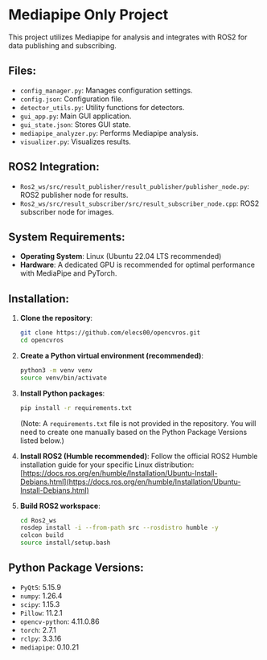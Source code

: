 # Mediapipe Only Project

This project utilizes Mediapipe for analysis and integrates with ROS2 for data publishing and subscribing.

## Files:
- `config_manager.py`: Manages configuration settings.
- `config.json`: Configuration file.
- `detector_utils.py`: Utility functions for detectors.
- `gui_app.py`: Main GUI application.
- `gui_state.json`: Stores GUI state.
- `mediapipe_analyzer.py`: Performs Mediapipe analysis.
- `visualizer.py`: Visualizes results.

## ROS2 Integration:
- `Ros2_ws/src/result_publisher/result_publisher/publisher_node.py`: ROS2 publisher node for results.
- `Ros2_ws/src/result_subscriber/src/result_subscriber_node.cpp`: ROS2 subscriber node for images.

## System Requirements:
- **Operating System**: Linux (Ubuntu 22.04 LTS recommended)
- **Hardware**: A dedicated GPU is recommended for optimal performance with MediaPipe and PyTorch.

## Installation:
1. **Clone the repository**:
   ```bash
   git clone https://github.com/elecs00/opencvros.git
   cd opencvros
   ```
2. **Create a Python virtual environment (recommended)**:
   ```bash
   python3 -m venv venv
   source venv/bin/activate
   ```
3. **Install Python packages**:
   ```bash
   pip install -r requirements.txt
   ```
   (Note: A `requirements.txt` file is not provided in the repository. You will need to create one manually based on the Python Package Versions listed below.)

4. **Install ROS2 (Humble recommended)**:
   Follow the official ROS2 Humble installation guide for your specific Linux distribution:
   [https://docs.ros.org/en/humble/Installation/Ubuntu-Install-Debians.html](https://docs.ros.org/en/humble/Installation/Ubuntu-Install-Debians.html)

5. **Build ROS2 workspace**:
   ```bash
   cd Ros2_ws
   rosdep install -i --from-path src --rosdistro humble -y
   colcon build
   source install/setup.bash
   ```

## Python Package Versions:
- `PyQt5`: 5.15.9
- `numpy`: 1.26.4
- `scipy`: 1.15.3
- `Pillow`: 11.2.1
- `opencv-python`: 4.11.0.86
- `torch`: 2.7.1
- `rclpy`: 3.3.16
- `mediapipe`: 0.10.21